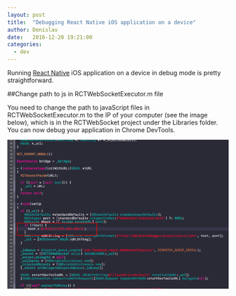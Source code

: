 ```yaml
---
layout: post
title:  "Debugging React Native iOS application on a device"
author: Denislav
date:   2016-12-20 19:21:00
categories: 
  - dev
---
```



Running [React Native](http://facebook.github.io/react-native/) iOS application on a device in debug mode is pretty 
straightforward. 


##Change path to js in RCTWebSocketExecutor.m file

You need to change the path to javaScript files in RCTWebSocketExecutor.m to the IP of your computer (see the image below),
which is in the RCTWebSocket project under the Libraries folder. You can now debug your application in Chrome DevTools.

![#RCTWebSocketExecutor.m](/images/posts/debug-rn-on-device.png)
